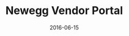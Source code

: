 ---
layout: site
title: "Newegg Vendor Portal"
date: 2016-06-15
categories: [lifestyle]
version: 1.2.13
major: 1
minor: 2
patch: 13
slug: newegg-vendor-portal
link: https://vendorportal.newegg.com/
submitter: andreshen
permalink: /sites/:slug
---